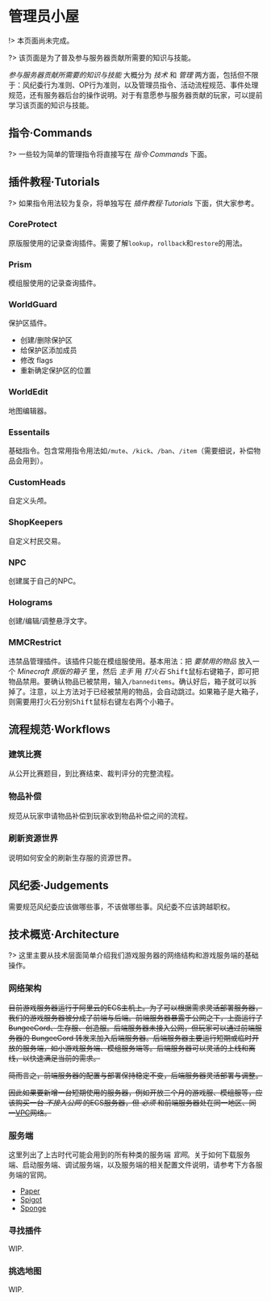 # 管理员小屋

!> 本页面尚未完成。

?> 该页面是为了普及参与服务器贡献所需要的知识与技能。

*参与服务器贡献所需要的知识与技能* 大概分为 *技术* 和 *管理* 两方面，包括但不限于：风纪委行为准则、OP行为准则，以及管理员指令、活动流程规范、事件处理规范，还有服务器后台的操作说明。对于有意愿参与服务器贡献的玩家，可以提前学习该页面的知识与技能。

## 指令·Commands

?> 一些较为简单的管理指令将直接写在 *指令·Commands* 下面。

## 插件教程·Tutorials

?> 如果指令用法较为复杂，将单独写在 *插件教程·Tutorials* 下面，供大家参考。

### CoreProtect

原版服使用的记录查询插件。需要了解`lookup`，`rollback`和`restore`的用法。

### Prism

模组服使用的记录查询插件。

### WorldGuard

保护区插件。

- 创建/删除保护区
- 给保护区添加成员
- 修改 flags
- 重新确定保护区的位置

### WorldEdit

地图编辑器。

### Essentails

基础指令。包含常用指令用法如`/mute`、`/kick`、`/ban`、`/item`（需要细说，补偿物品会用到）。

### CustomHeads

自定义头颅。

### ShopKeepers

自定义村民交易。

### NPC

创建属于自己的NPC。

### Holograms

创建/编辑/调整悬浮文字。

### MMCRestrict

违禁品管理插件。该插件只能在模组服使用。基本用法：把 *要禁用的物品* 放入一个 *Minecraft 原版的箱子* 里，然后 *主手* 用 *打火石* <kbd>Shift</kbd><kbd>鼠标右键</kbd>箱子，即可把物品禁用。要确认物品已被禁用，输入`/banneditems`。确认好后，箱子就可以拆掉了。注意，以上方法对于已经被禁用的物品，会自动跳过。如果箱子是大箱子，则需要用打火石分别<kbd>Shift</kbd><kbd>鼠标右键</kbd>左右两个小箱子。

## 流程规范·Workflows

### 建筑比赛

从公开比赛题目，到比赛结束、裁判评分的完整流程。

### 物品补偿

规范从玩家申请物品补偿到玩家收到物品补偿之间的流程。

### 刷新资源世界

说明如何安全的刷新生存服的资源世界。

## 风纪委·Judgements

需要规范风纪委应该做哪些事，不该做哪些事。风纪委不应该跨越职权。

## 技术概览·Architecture

?> 这里主要从技术层面简单介绍我们游戏服务器的网络结构和游戏服务端的基础操作。

### 网络架构

~~目前游戏服务器运行于阿里云的ECS主机上。为了可以根据需求灵活部署服务器，我们的游戏服务器被分成了前端与后端。前端服务器暴露于公网之下，上面运行了 BungeeCord、生存服、创造服。后端服务器未接入公网，但玩家可以通过前端服务器的 BungeeCord 转发来加入后端服务器。后端服务器主要运行短期或临时开放的服务端，如小游戏服务端、模组服务端等。后端服务器可以灵活的上线和离线，以快速满足当前的需求。~~

~~简而言之，前端服务器的配置与部署保持稳定不变，后端服务器灵活部署与调整。~~

~~因此如果要新增一台短期使用的服务器，例如开放三个月的游戏服、模组服等，应该购买一台 *不接入公网* 的ECS服务器，但 *必须* 和前端服务器处在同一地区、同一[VPC](https://help.aliyun.com/product/27706.html)网络。~~

### 服务端

这里列出了上古时代可能会用到的所有种类的服务端 *官网*。关于如何下载服务端、启动服务端、调试服务端，以及服务端的相关配置文件说明，请参考下方各服务端的官网。

- [Paper](https://paper.readthedocs.io/en/stable/)
- [Spigot](https://www.spigotmc.org/)
- [Sponge](https://www.spongepowered.org/)

### 寻找插件

WIP.

### 挑选地图

WIP.
